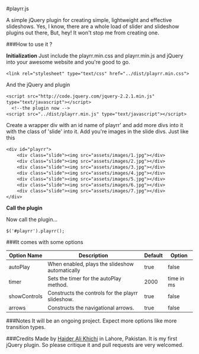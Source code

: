 
#playrr.js

A simple jQuery plugin for creating simple, lightweight and effective slideshows. Yes, I know, there are a whole load of slider and slideshow plugins out there, But, hey! It won't stop me from creating one.

###How to use it ?

**Initialization**
Just include the playrr.min.css and playrr.min.js and jQuery  into your awesome website and you're good to go.

    <link rel="stylesheet" type="text/css" href="../dist/playrr.min.css">

And the jQuery and plugin

    <script src="http://code.jquery.com/jquery-2.2.1.min.js" type="text/javascript"></script>
	  <!--the plugin now -->
    <script src="../dist/playrr.min.js" type="text/javascript"></script>


Create a wrapper div with an id name of playrr' and add more divs into it with the class of 'slide' into it. Add you're images in the slide divs.  Just like this

    <div id="playrr">
    	<div class="slide"><img src="assets/images/1.jpg"></div>
    	<div class="slide"><img src="assets/images/2.jpg"></div>
    	<div class="slide"><img src="assets/images/3.jpg"></div>
    	<div class="slide"><img src="assets/images/4.jpg"></div>
    	<div class="slide"><img src="assets/images/5.jpg"></div>
    	<div class="slide"><img src="assets/images/6.jpg"></div>
    	<div class="slide"><img src="assets/images/7.jpg"></div>
    </div>

**Call  the plugin**

Now call the plugin... 

    $('#playrr').playrr();
  
###It comes with some options

| Option Name  | Description                                        | Default | Option     |
|--------------|----------------------------------------------------|---------|------------|
| autoPlay     | When enabled, plays the slideshow automatically    | true    | false      |
| timer        | Sets the timer for the autoPlay method.            | 2000    | time in ms |
| showControls | Constructs the controls for the playrr slideshow.  | true    | false      |
| arrows       | Constructs the navigational arrows.                | true    | false      |

###Notes
It will be an ongoing project. Expect more options like more transition types. 


###Credits
Made by [Haider Ali Khichi](http://www.haidrr.com) in Lahore, Pakistan. It is my first jQuery plugin. So please critique it and pull requests are very welcomed.
